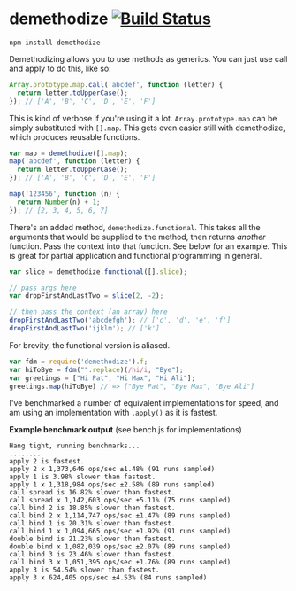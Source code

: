# demethodize [![Build Status](https://travis-ci.org/nickb1080/demethodize.svg?branch=master)](https://travis-ci.org/nickb1080/demethodize)

`npm install demethodize`

Demethodizing allows you to use methods as generics. You can just use call and apply to do this, like so:
```js
Array.prototype.map.call('abcdef', function (letter) {
  return letter.toUpperCase();
}); // ['A', 'B', 'C', 'D', 'E', 'F']
```
This is kind of verbose if you're using it a lot. `Array.prototype.map` can be simply substituted with `[].map`. This gets even easier still with demethodize, which produces reusable functions.

```js
var map = demethodize([].map);
map('abcdef', function (letter) {
  return letter.toUpperCase();
}); // ['A', 'B', 'C', 'D', 'E', 'F']

map('123456', function (n) {
  return Number(n) + 1;
}); // [2, 3, 4, 5, 6, 7]
```

There's an added method, `demethodize.functional`. This takes all the arguments that would be supplied to the method, then returns _another_ function. Pass the context into that function. See below for an example. This is great for partial application and functional programming in general.

```js
var slice = demethodize.functional([].slice);

// pass args here
var dropFirstAndLastTwo = slice(2, -2);

// then pass the context (an array) here
dropFirstAndLastTwo('abcdefgh'); // ['c', 'd', 'e', 'f']
dropFirstAndLastTwo('ijklm'); // ['k']
```
For brevity, the functional version is aliased.

```js
var fdm = require('demethodize').f;
var hiToBye = fdm("".replace)(/hi/i, "Bye");
var greetings = ["Hi Pat", "Hi Max", "Hi Ali"];
greetings.map(hiToBye) // => ["Bye Pat", "Bye Max", "Bye Ali"]
```



I've benchmarked a number of equivalent implementations for speed, and am using an implementation with `.apply()` as it is fastest.

**Example benchmark output** (see bench.js for implementations)
```
Hang tight, running benchmarks...
........
apply 2 is fastest.
apply 2 x 1,373,646 ops/sec ±1.48% (91 runs sampled)
apply 1 is 3.98% slower than fastest.
apply 1 x 1,318,984 ops/sec ±2.58% (89 runs sampled)
call spread is 16.82% slower than fastest.
call spread x 1,142,603 ops/sec ±5.11% (75 runs sampled)
call bind 2 is 18.85% slower than fastest.
call bind 2 x 1,114,747 ops/sec ±1.47% (89 runs sampled)
call bind 1 is 20.31% slower than fastest.
call bind 1 x 1,094,665 ops/sec ±1.92% (91 runs sampled)
double bind is 21.23% slower than fastest.
double bind x 1,082,039 ops/sec ±2.07% (89 runs sampled)
call bind 3 is 23.46% slower than fastest.
call bind 3 x 1,051,395 ops/sec ±1.76% (89 runs sampled)
apply 3 is 54.54% slower than fastest.
apply 3 x 624,405 ops/sec ±4.53% (84 runs sampled)
```
